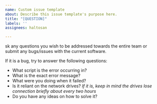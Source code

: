 ```yaml
---
name: Custom issue template
about: Describe this issue template's purpose here.
title: "[QUESTION]"
labels: ''
assignees: haltosan

---
```


sk any questions you wish to be addressed towards the entire team or submit any bugs/issues with the current software.

If it is a bug, try to answer the following questions:

- What script is the error occurring in?
- What is the exact error message?
- What were you doing when it failed?
- Is it reliant on the network drives? _If it is, keep in mind the drives lose connection briefly about every two hours_
- Do you have any ideas on how to solve it?
